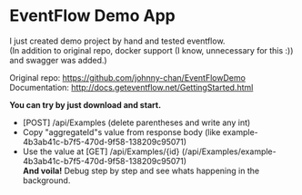 ﻿# EventFlow Demo App

I just created demo project by hand and tested eventflow.
<br>(In addition to original repo, docker support (I know, unnecessary for this :)) and swagger was added.)

Original repo: https://github.com/johnny-chan/EventFlowDemo
<br>Documentation: http://docs.geteventflow.net/GettingStarted.html

<b>You can try by just download and start.</b>
- [POST] /api/Examples (delete parentheses and write any int)
- Copy "aggregateId"s value from response body (like example-4b3ab41c-b7f5-470d-9f58-138209c95071)
- Use the value at [GET] /api/Examples/{id} (/api/Examples/example-4b3ab41c-b7f5-470d-9f58-138209c95071)
<br><b>And voila!</b>
 Debug step by step and see whats happening in the background.